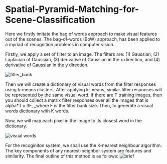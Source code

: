 # Spatial-Pyramid-Matching-for-Scene-Classification

Here we firstly imitate the bag of words approach to make visual features out of the scenes. The bag-of-words (BoW) approach, has been applied to a myriad of recognition problems in computer vision. 

Firstly, we apply a set of filter to an image. The filters are: (1) Gaussian, (2) Laplacian of Gaussian, (3) derivative of Gaussian in the x direction, and (4) derivative of Gaussian in the y direction. 

![filter_bank](https://user-images.githubusercontent.com/69525348/136774115-cf0fd727-2ae9-4108-812d-93cd52e38ebf.png)


Then we will create a dictionary of visual words from the filter responses using k-means clusters. After applying k-means, similar filter responses will be represented by the same visual word. If there are T training images, then you should collect a matrix filter responses over all the images that is alpha*T x 3F, _where F is the filter bank size. Then, to generate a visual words dictionary with K words. 

Now, we will map each pixel in the image to its closest word in the dictionary. 

![visual words](https://user-images.githubusercontent.com/69525348/136776094-9aca1321-ba28-4d23-a3de-8a248c86000e.jpg)


For the recoginiton system, we shall use the K-nearest neighbour algorithm. The key components of any nearest-neighbor system are features and similarity. The final outline of this method is as follows: 
![brief](https://user-images.githubusercontent.com/69525348/136926507-2cc691f4-d735-483a-80f2-b1e0768af80c.jpg)
